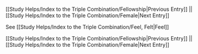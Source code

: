 [[Study Helps/Index to the Triple Combination/Fellowship|Previous Entry]]  ||  [[Study Helps/Index to the Triple Combination/Female|Next Entry]]

 See [[Study Helps/Index to the Triple Combination/Feel, Felt|Feel]]

[[Study Helps/Index to the Triple Combination/Fellowship|Previous Entry]]  ||  [[Study Helps/Index to the Triple Combination/Female|Next Entry]]